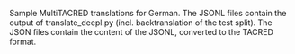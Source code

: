 Sample MultiTACRED translations for German. The JSONL files contain the output
of translate_deepl.py (incl. backtranslation of the test split). The JSON files
contain the content of the JSONL, converted to the TACRED format.

